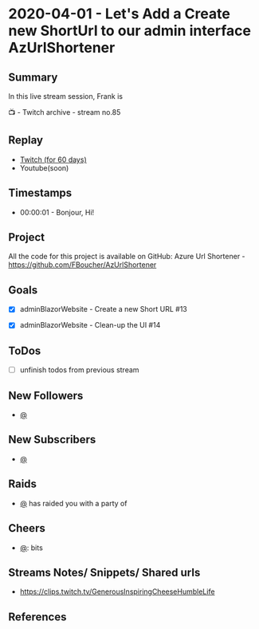 
# 2020-04-01 - Let's Add a Create new ShortUrl to our admin interface AzUrlShortener

Summary
-------

In this live stream session, Frank is 

📺 - Twitch archive - stream no.85

Replay
------

- [Twitch (for 60 days)](https://www.twitch.tv/videos/)
- Youtube(soon)


Timestamps
--------

- 00:00:01 - Bonjour, Hi!


Project
-------

All the code for this project is available on GitHub: Azure Url Shortener - https://github.com/FBoucher/AzUrlShortener



Goals
-----

- [X] adminBlazorWebsite - Create a new Short URL #13
- [X] adminBlazorWebsite - Clean-up the UI #14


ToDos
-----
- [ ] unfinish todos from previous stream


New Followers
-------------

- [@](https://www.twitch.tv/)


New Subscribers
---------------

- [@](https://www.twitch.tv/)


Raids
------

- [@](https://www.twitch.tv/) has raided you with a party of 



Cheers
------

- [@](https://www.twitch.tv/):  bits



Streams Notes/ Snippets/ Shared urls
-----------------------------------

- https://clips.twitch.tv/GenerousInspiringCheeseHumbleLife


References
----------

